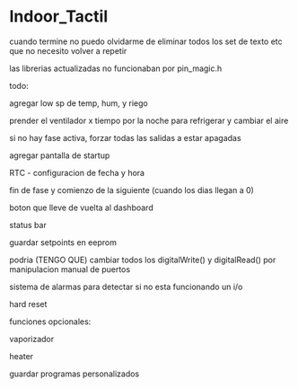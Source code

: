 # Indoor_Tactil
cuando termine no puedo olvidarme de eliminar todos los set de texto etc que no necesito volver a repetir

las librerias actualizadas no funcionaban por pin_magic.h

todo:

agregar low sp de temp, hum, y riego

prender el ventilador x tiempo por la noche para refrigerar y cambiar el aire

si no hay fase activa, forzar todas las salidas a estar apagadas

agregar pantalla de startup

RTC - configuracion de fecha y hora

fin de fase y comienzo de la siguiente (cuando los dias llegan a 0)

boton que lleve de vuelta al dashboard

status bar

guardar setpoints en eeprom

podria (TENGO QUE) cambiar todos los digitalWrite() y digitalRead() por manipulacion manual de puertos

sistema de alarmas para detectar si no esta funcionando un i/o

hard reset

funciones opcionales:

vaporizador

heater

guardar programas personalizados
